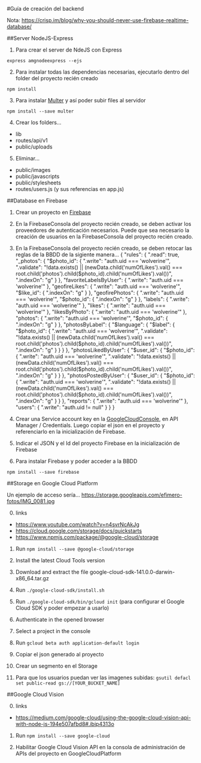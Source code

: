 #Guía de creación del backend

Nota: https://crisp.im/blog/why-you-should-never-use-firebase-realtime-database/

##Server NodeJS-Express
1) Para crear el server de NdeJS con Express

`express amgnodeexpress --ejs`

2) Para instalar todas las dependencias necesarias, ejecutarlo dentro del folder del proyecto recién creado

`npm install`

3) Para instalar [Multer](https://github.com/expressjs/multer) y así poder subir files al servidor

`npm install --save multer`

4) Crear los folders...
* lib
* routes/api/v1
* public/uploads

5) Eliminar...
* public/images
* public/javascripts
* public/stylesheets
* routes/users.js (y sus referencias en app.js)

##Database en Firebase
1) Crear un proyecto en [Firebase](https://console.firebase.google.com/)

2) En la FirebaseConsola del proyecto recién creado, se deben activar los proveedores de autenticación necesarios. Puede que sea necesario la creación de usuarios en la FirebaseConsola del proyecto recién creado.

3) En la FirebaseConsola del proyecto recién creado, se deben retocar las reglas de la BBDD de la sigiente manera...
{
  "rules": {
    ".read": true,
    "_photos": {
      "$photo_id": {
        ".write": "auth.uid === 'wolverine'",
        ".validate": "!data.exists() || (newData.child('numOfLikes').val() === root.child('photos').child($photo_id).child('numOfLikes').val())",
        ".indexOn": "g"
      }
    },
    "favoriteLabelsByUser": {
      ".write": "auth.uid === 'wolverine'"
    },
    "geofireLikes": {
      ".write": "auth.uid === 'wolverine'",
      "$like_id": {
        ".indexOn": "g"
      }
    },
    "geofirePhotos": {
      ".write": "auth.uid === 'wolverine'",
      "$photo_id": {
        ".indexOn": "g"
      }
    },
    "labels": {
      ".write": "auth.uid === 'wolverine'"
    },
    "likes": {
      ".write": "auth.uid === 'wolverine'"
    },
    "likesByPhoto": {
      ".write": "auth.uid === 'wolverine'"
    },
    "photos": {
      ".write": "auth.uid === 'wolverine'",
      "$photo_id": {
        ".indexOn": "g"
      }
    },
    "photosByLabel": {
      "$language": {
        "$label": {
          "$photo_id": {
            ".write": "auth.uid === 'wolverine'",
            ".validate": "!data.exists() || (newData.child('numOfLikes').val() === root.child('photos').child($photo_id).child('numOfLikes').val())",
            ".indexOn": "g"
          }
        }
      }
    },
    "photosLikedByUser": {
      "$user_id": {
        "$photo_id": {
          ".write": "auth.uid === 'wolverine'",
          ".validate": "!data.exists() || (newData.child('numOfLikes').val() === root.child('photos').child($photo_id).child('numOfLikes').val())",
          ".indexOn": "g"
        }
      }
    },
    "photosPostedByUser": {
      "$user_id": {
        "$photo_id": {
          ".write": "auth.uid === 'wolverine'",
          ".validate": "!data.exists() || (newData.child('numOfLikes').val() === root.child('photos').child($photo_id).child('numOfLikes').val())",
          ".indexOn": "g"
        }
      }
    },
    "reports": {
      ".write": "auth.uid === 'wolverine'"
    },
    "users": {
      ".write": "auth.uid != null"
    }
  }
}

4) Crear una Service account key en la [GoogleCloudConsole](https://console.cloud.google.com), en API Manager / Credentials. Luego copiar el json en el proyecto y referenciarlo en la inicialización de Firebase.

5) Indicar el JSON y el Id del proyecto Firebase en la inicialización de Firebase

6) Para instalar Firebase y poder acceder a la BBDD

`npm install --save firebase`

##Storage en Google Cloud Platform

Un ejemplo de acceso sería... https://storage.googleapis.com/efimero-fotos/IMG_0081.jpg

0) links
* https://www.youtube.com/watch?v=n4svrNcAkJg
* https://cloud.google.com/storage/docs/quickstarts
* https://www.npmjs.com/package/@google-cloud/storage

1) Run `npm install --save @google-cloud/storage`

2) Install the latest Cloud Tools version

3) Download and extract the file google-cloud-sdk-141.0.0-darwin-x86_64.tar.gz

4) Run `./google-cloud-sdk/install.sh`

5) Run `./google-cloud-sdk/bin/gcloud init` (para configurar el Google Cloud SDK y poder empezar a usarlo)

6) Authenticate in the opened browser

7) Select a project in the console

8) Run `gcloud beta auth application-default login`

9) Copiar el json generado al proyecto

10) Crear un segmento en el Storage

11) Para que los usuarios puedan ver las imagenes subidas: `gsutil defacl set public-read gs://[YOUR_BUCKET_NAME]`

##Google Cloud Vision

0) links
* https://medium.com/google-cloud/using-the-google-cloud-vision-api-with-node-js-194e507afbd8#.ibip4313o

1) Run `npm install --save google-cloud`

2) Habilitar Google Cloud Vision API en la consola de administración de APIs del proyecto en GoogleCloudPlatform